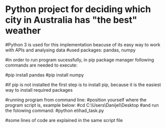 # Python project for deciding which city in Australia has "the best" weather

#Python 3 is used for this implementation beacuse of its easy way to work with APIs and analysing data
#used packages: pandas, numpy

#in order to run program sucessfully, in pip package manager following commands are needed to execute:

#pip install pandas
#pip install numpy

#if pip is not installed the first step is to install pip, because it is the easiest way to install required packages

#running program from command line:
#position yourself where the program script is, example below:
#cd C:\Users\Danijel\Desktop
#and run the folowing command:
#python etihad_task.py

#some lines of code are explained in the same script file